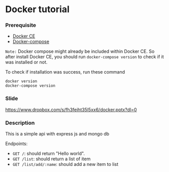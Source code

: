 # Docker tutorial

### Prerequisite

* [Docker CE](https://docs.docker.com/engine/installation/)
* [Docker-compose](https://docs.docker.com/compose/install/)

`Note:` Docker compose might already be included within Docker CE. So after install Docker CE, you should run `docker-compose version` to check if it was installed or not.

To check if installation was success, run these command

```
docker version
docker-compose version
```

### Slide

https://www.dropbox.com/s/fh3feiht35l5xx6/docker.pptx?dl=0

### Description

This is a simple api with express js and mongo db

Endpoints:

* `GET /`: should return "Hello world".
* `GET /list`: should return a list of item
* `GET /list/add/:name`: should add a new item to list
